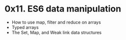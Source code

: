 # 0x11. ES6 data manipulation

- How to use map, filter and reduce on arrays
- Typed arrays
- The Set, Map, and Weak link data structures
